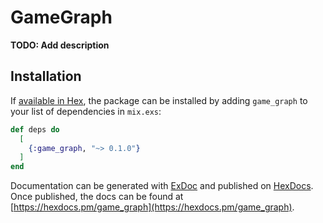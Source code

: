# GameGraph

**TODO: Add description**

## Installation

If [available in Hex](https://hex.pm/docs/publish), the package can be installed
by adding `game_graph` to your list of dependencies in `mix.exs`:

```elixir
def deps do
  [
    {:game_graph, "~> 0.1.0"}
  ]
end
```

Documentation can be generated with [ExDoc](https://github.com/elixir-lang/ex_doc)
and published on [HexDocs](https://hexdocs.pm). Once published, the docs can
be found at [https://hexdocs.pm/game_graph](https://hexdocs.pm/game_graph).

